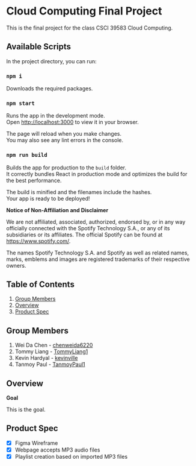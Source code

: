 # Cloud Computing Final Project

This is the final project for the class CSCI 39583 Cloud Computing.

## Available Scripts

In the project directory, you can run:

### `npm i`

Downloads the required packages.

### `npm start`

Runs the app in the development mode.\
Open [http://localhost:3000](http://localhost:3000) to view it in your browser.

The page will reload when you make changes.\
You may also see any lint errors in the console.

### `npm run build`

Builds the app for production to the `build` folder.\
It correctly bundles React in production mode and optimizes the build for the best performance.

The build is minified and the filenames include the hashes.\
Your app is ready to be deployed!

**Notice of Non-Affiliation and Disclaimer**

We are not affiliated, associated, authorized, endorsed by, or in any way officially connected with the Spotify Technology S.A., or any of its subsidiaries or its affiliates. The official Spotify can be found at https://www.spotify.com/.

The names Spotify Technology S.A. and Spotify as well as related names, marks, emblems and images are registered trademarks of their respective owners.

## Table of Contents

1. [Group Members](#Group-Members)
2. [Overview](#Overview)
3. [Product Spec](#Product-Spec)

## Group Members

1. Wei Da Chen - [chenweida6220](https://github.com/chenweida6220)
2. Tommy Liang - [TommyLiang1](https://github.com/TommyLiang1)
3. Kevin Hardyal - [kevinville](https://github.com/kevinville)
4. Tanmoy Paul - [TanmoyPaul1](https://github.com/TanmoyPaul1)

## Overview

**Goal**

This is the goal.

## Product Spec

- [x] Figma Wireframe
- [x] Webpage accepts MP3 audio files
- [x] Playlist creation based on imported MP3 files
